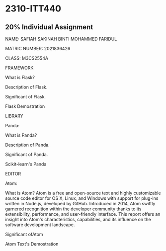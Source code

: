 # 2310-ITT440
## 20% Individual Assignment
NAME: SAFIAH SAKINAH BINTI MOHAMMED FARIDUL  

MATRIC NUMBER: 2021836426 

CLASS: M3CS2554A


FRAMEWORK <CherryPy>

What is Flask?

Description of Flask.

Significant of Flask.

Flask Demostration

LIBRARY

Panda:

What is Panda?

Description of Panda.

Significant of Panda.

Scikit-learn's Panda

EDITOR

Atom:


What is Atom?
Atom is a free and open-source text and highly customizable source code editor for OS X, Linux, and Windows with support for plug-ins written in Node.js, developed by GitHub. Introduced in 2014, Atom swiftly garnered recognition within the developer community thanks to its extensibility, performance, and user-friendly interface. This report offers an insight into Atom's characteristics, capabilities, and its influence on the software development landscape.

Significant ofAtom

Atom Text's Demostration
